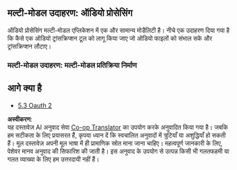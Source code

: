 <!--
CO_OP_TRANSLATOR_METADATA:
{
  "original_hash": "56238122f67d302188668cd1e0371d5c",
  "translation_date": "2025-06-12T22:08:10+00:00",
  "source_file": "05-AdvancedTopics/mcp-multi-modality/README.md",
  "language_code": "hi"
}
-->
## मल्टी-मोडल उदाहरण: ऑडियो प्रोसेसिंग

ऑडियो प्रोसेसिंग मल्टी-मोडल एप्लिकेशन में एक और सामान्य मोडैलिटी है। नीचे एक उदाहरण दिया गया है कि कैसे एक ऑडियो ट्रांसक्रिप्शन टूल को लागू किया जाए जो ऑडियो फाइलों को संभाल सके और ट्रांसक्रिप्शन लौटाए।

### मल्टी-मोडल उदाहरण: मल्टी-मोडल प्रतिक्रिया निर्माण

## आगे क्या है

- [5.3 Oauth 2](../mcp-oauth2-demo/README.md)

**अस्वीकरण**:  
यह दस्तावेज़ AI अनुवाद सेवा [Co-op Translator](https://github.com/Azure/co-op-translator) का उपयोग करके अनुवादित किया गया है। जबकि हम सटीकता के लिए प्रयासरत हैं, कृपया ध्यान दें कि स्वचालित अनुवादों में त्रुटियाँ या अशुद्धियाँ हो सकती हैं। मूल दस्तावेज़ अपनी मूल भाषा में ही प्रामाणिक स्रोत माना जाना चाहिए। महत्वपूर्ण जानकारी के लिए, पेशेवर मानव अनुवाद की सिफारिश की जाती है। इस अनुवाद के उपयोग से उत्पन्न किसी भी गलतफहमी या गलत व्याख्या के लिए हम उत्तरदायी नहीं हैं।